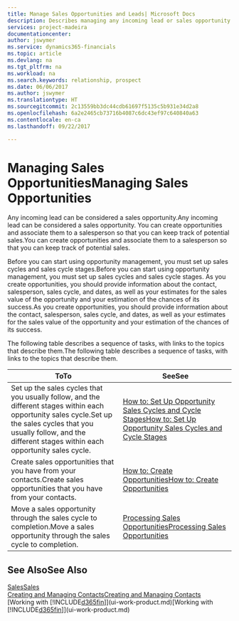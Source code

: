 ```yaml
---
title: Manage Sales Opportunities and Leads| Microsoft Docs
description: Describes managing any incoming lead or sales opportunity in Financials,  and associating the opportunity with a salesperson to keep track of potential sales.
services: project-madeira
documentationcenter: 
author: jswymer
ms.service: dynamics365-financials
ms.topic: article
ms.devlang: na
ms.tgt_pltfrm: na
ms.workload: na
ms.search.keywords: relationship, prospect
ms.date: 06/06/2017
ms.author: jswymer
ms.translationtype: HT
ms.sourcegitcommit: 2c13559bb3dc44cdb61697f5135c5b931e34d2a8
ms.openlocfilehash: 6a2e2465cb73716b4087c6dc43ef97c640840a63
ms.contentlocale: en-ca
ms.lasthandoff: 09/22/2017

---
```

# <a name="managing-sales-opportunities"></a><span data-ttu-id="90a93-103">Managing Sales Opportunities</span><span class="sxs-lookup"><span data-stu-id="90a93-103">Managing Sales Opportunities</span></span>
<span data-ttu-id="90a93-104">Any incoming lead can be considered a sales opportunity.</span><span class="sxs-lookup"><span data-stu-id="90a93-104">Any incoming lead can be considered a sales opportunity.</span></span> <span data-ttu-id="90a93-105">You can create opportunities and associate them to a salesperson so that you can keep track of potential sales.</span><span class="sxs-lookup"><span data-stu-id="90a93-105">You can create opportunities and associate them to a salesperson so that you can keep track of potential sales.</span></span>

<span data-ttu-id="90a93-106">Before you can start using opportunity management, you must set up sales cycles and sales cycle stages.</span><span class="sxs-lookup"><span data-stu-id="90a93-106">Before you can start using opportunity management, you must set up sales cycles and sales cycle stages.</span></span> <span data-ttu-id="90a93-107">As you create opportunities, you should provide information about the contact, salesperson, sales cycle, and dates, as well as your estimates for the sales value of the opportunity and your estimation of the chances of its success.</span><span class="sxs-lookup"><span data-stu-id="90a93-107">As you create opportunities, you should provide information about the contact, salesperson, sales cycle, and dates, as well as your estimates for the sales value of the opportunity and your estimation of the chances of its success.</span></span>

<span data-ttu-id="90a93-108">The following table describes a sequence of tasks, with links to the topics that describe them.</span><span class="sxs-lookup"><span data-stu-id="90a93-108">The following table describes a sequence of tasks, with links to the topics that describe them.</span></span> 

| <span data-ttu-id="90a93-109">To</span><span class="sxs-lookup"><span data-stu-id="90a93-109">To</span></span> | <span data-ttu-id="90a93-110">See</span><span class="sxs-lookup"><span data-stu-id="90a93-110">See</span></span> |
| --- | --- |
| <span data-ttu-id="90a93-111">Set up the sales cycles that you usually follow, and the different stages within each opportunity sales cycle.</span><span class="sxs-lookup"><span data-stu-id="90a93-111">Set up the sales cycles that you usually follow, and the different stages within each opportunity sales cycle.</span></span> |[<span data-ttu-id="90a93-112">How to: Set Up Opportunity Sales Cycles and Cycle Stages</span><span class="sxs-lookup"><span data-stu-id="90a93-112">How to: Set Up Opportunity Sales Cycles and Cycle Stages</span></span>](marketing-how-setup-opportunity-sales-cycles-stages.md) |
| <span data-ttu-id="90a93-113">Create sales opportunities that you have from your contacts.</span><span class="sxs-lookup"><span data-stu-id="90a93-113">Create sales opportunities that you have from your contacts.</span></span> |[<span data-ttu-id="90a93-114">How to: Create Opportunities</span><span class="sxs-lookup"><span data-stu-id="90a93-114">How to: Create Opportunities</span></span>](marketing-how-create-opportunities.md) |
| <span data-ttu-id="90a93-115">Move a sales opportunity through the sales cycle to completion.</span><span class="sxs-lookup"><span data-stu-id="90a93-115">Move a sales opportunity through the sales cycle to completion.</span></span> |[<span data-ttu-id="90a93-116">Processing Sales Opportunities</span><span class="sxs-lookup"><span data-stu-id="90a93-116">Processing Sales Opportunities</span></span>](marketing-processing-sales-opportunities.md) |

## <a name="see-also"></a><span data-ttu-id="90a93-117">See Also</span><span class="sxs-lookup"><span data-stu-id="90a93-117">See Also</span></span>
[<span data-ttu-id="90a93-118">Sales</span><span class="sxs-lookup"><span data-stu-id="90a93-118">Sales</span></span>](sales-manage-sales.md)  
[<span data-ttu-id="90a93-119">Creating and Managing Contacts</span><span class="sxs-lookup"><span data-stu-id="90a93-119">Creating and Managing Contacts</span></span>](marketing-contacts.md)  
<span data-ttu-id="90a93-120">[Working with [!INCLUDE[d365fin](includes/d365fin_md.md)]](ui-work-product.md)</span><span class="sxs-lookup"><span data-stu-id="90a93-120">[Working with [!INCLUDE[d365fin](includes/d365fin_md.md)]](ui-work-product.md)</span></span>


